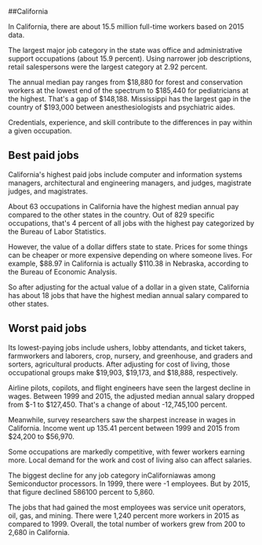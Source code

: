 

##California

In California, there are about 15.5 million full-time workers based on 2015 data.

The largest major job category in the state was office and administrative support occupations (about 15.9 percent). Using narrower job descriptions, retail salespersons were the largest category at 2.92 percent.
               
The annual median pay ranges from $18,880 for forest and conservation workers at the lowest end of the spectrum to  $185,440 for pediatricians at the highest. That's a gap of $148,188. Mississippi has the largest gap in the country of $193,000 between anesthesiologists and psychiatric aides.
          
Credentials, experience, and skill contribute to the differences in pay within a given occupation.

## Best paid jobs
California's highest paid jobs include <span class='occ_title_em'>computer and information systems managers, architectural and engineering managers</span>, and <span class='occ_title_em'>judges, magistrate judges, and magistrates</span>.
               
About 63 occupations in California have the highest median annual pay compared to the other states in the country. Out of 829 specific occupations, that's 4 percent of all jobs with the highest pay categorized by the Bureau of Labor Statistics.
               
However, the value of a dollar differs state to state. Prices for some things can be cheaper or more expensive depending on where someone lives. For example, $88.97 in California is actually $110.38 in Nebraska, according to the Bureau of Economic Analysis.
               
So after adjusting for the actual value of a dollar in a given state, California has about 18 jobs that have the highest median annual salary compared to other states.
               
## Worst paid jobs

Its lowest-paying jobs include <span class='occ_title_em'>ushers, lobby attendants, and ticket takers</span>, <span class='occ_title_em'>farmworkers and laborers, crop, nursery, and greenhouse</span>, and <span class='occ_title_em'>graders and sorters, agricultural products</span>. After adjusting for cost of living, those occupational groups make $19,903,  $19,173, and  $18,888, respectively.
               
<span class='occ_title_em'>Airline pilots, copilots, and flight engineers</span> have seen the largest decline in wages. Between 1999 and 2015, the adjusted median annual salary dropped from $-1 to $127,450. That's a change of about -12,745,100 percent.
               
Meanwhile, <span class='occ_title_em'>survey researchers</span> saw the sharpest increase in wages in California. Income went up 135.41 percent between 1999 and 2015 from $24,200 to $56,970.

Some occupations are markedly competitive, with fewer workers earning more. Local demand for the work and cost of living also can affect salaries.

            
The biggest decline for any job category inCaliforniawas among <span class='occ_title_em'>Semiconductor processors</span>. In 1999, there were -1 employees. But by 2015, that figure declined 586100 percent to 5,860. 
               
The jobs that had gained the most employees was service unit operators, oil, gas, and mining. There were 1,240 percent more workers in 2015 as compared to 1999. Overall, the total number of workers grew from 200 to 2,680 in California.
